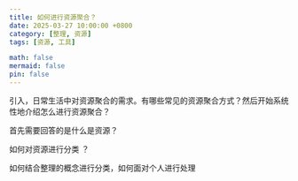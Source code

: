 ```yaml
---
title: 如何进行资源聚合？
date: 2025-03-27 10:00:00 +0800
category: [整理, 资源]
tags: [资源, 工具]

math: false
mermaid: false
pin: false
--- 
```


引入，日常生活中对资源聚合的需求。有哪些常见的资源聚合方式？然后开始系统性地介绍怎么进行资源聚合？

首先需要回答的是什么是资源？

如何对资源进行分类 ？

如何结合整理的概念进行分类，如何面对个人进行处理 
